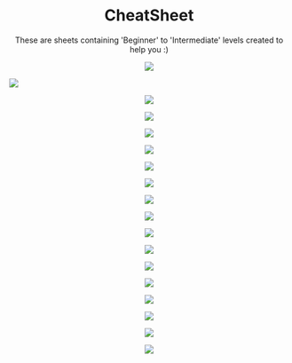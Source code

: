 <h1 align="center">CheatSheet</h1> 
<p align="center">These are sheets containing 'Beginner' to 'Intermediate' levels created to help you :)</p>


<p align="center">
   <img src="https://encrypted-tbn0.gstatic.com/images?q=tbn:ANd9GcSpMvwTEJdqSmBcn2ZIJwoZ5_SEb3VZuUGIx-IvwMcj4vT3RyDfuBOPYkrBQKBfmydqQAs&usqp=CAU">
</p

<p align="center">
   <img src="./images/1.png">
</p>

<p align="center">
   <img src="./images/2.png">
</p>

<p align="center">
   <img src="./images/3.png">
</p>

<p align="center">
   <img src="./images/4.png">
</p>

<p align="center">
   <img src="./images/5.png">
</p>

<p align="center">
   <img src="./images/6.png">
</p>

<p align="center">
   <img src="./images/7.png">
</p>

<p align="center">
   <img src="./images/8.png">
</p>

<p align="center">
   <img src="./images/9.png">
</p>

<p align="center">
   <img src="./images/10.png">
</p>

<p align="center">
   <img src="./images/11.png">
</p>

<p align="center">
   <img src="./images/12.png">
</p>

<p align="center">
   <img src="./images/13.png">
</p>

<p align="center">
   <img src="./images/14.png">
</p>

<p align="center">
   <img src="./images/15.png">
</p>

<p align="center">
   <img src="./images/16.png">
</p>

<p align="center">
   <img src="./images/17.png">
</p>
